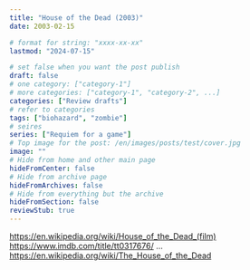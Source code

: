 ```yaml
---
title: "House of the Dead (2003)"
date: 2003-02-15

# format for string: "xxxx-xx-xx"
lastmod: "2024-07-15"

# set false when you want the post publish
draft: false
# one category: ["category-1"]
# more categories: ["category-1", "category-2", ...]
categories: ["Review drafts"]
# refer to categories
tags: ["biohazard", "zombie"]
# seires
series: ["Requiem for a game"]
# Top image for the post: /en/images/posts/test/cover.jpg
image: ""
# Hide from home and other main page
hideFromCenter: false
# Hide from archive page
hideFromArchives: false
# Hide from everything but the archive
hideFromSection: false
reviewStub: true
---
```

https://en.wikipedia.org/wiki/House_of_the_Dead_(film)
https://www.imdb.com/title/tt0317676/
...
https://en.wikipedia.org/wiki/The_House_of_the_Dead
<!--more-->